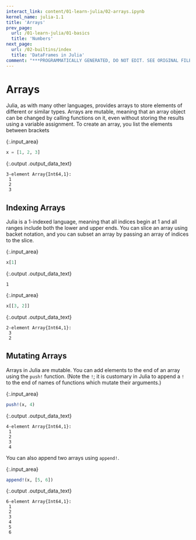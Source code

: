 ```yaml
---
interact_link: content/01-learn-julia/02-arrays.ipynb
kernel_name: julia-1.1
title: 'Arrays'
prev_page:
  url: /01-learn-julia/01-basics
  title: 'Numbers'
next_page:
  url: /02-builtins/index
  title: 'DataFrames in Julia'
comment: "***PROGRAMMATICALLY GENERATED, DO NOT EDIT. SEE ORIGINAL FILES IN /content***"
---
```


# Arrays

Julia, as with many other languages, provides arrays to store elements of different or similar types. Arrays are mutable, meaning that an array object can be changed by calling functions on it, even without storing the results using a variable assignment. To create an array, you list the elements between brackets



{:.input_area}
```julia
x = [1, 2, 3]
```





{:.output .output_data_text}
```
3-element Array{Int64,1}:
 1
 2
 3
```



## Indexing Arrays

Julia is a 1-indexed language, meaning that all indices begin at 1 and all ranges include both the lower and upper ends. You can slice an array using backet notation, and you can subset an array by passing an array of indices to the slice.



{:.input_area}
```julia
x[1]
```





{:.output .output_data_text}
```
1
```





{:.input_area}
```julia
x[[3, 2]]
```





{:.output .output_data_text}
```
2-element Array{Int64,1}:
 3
 2
```



## Mutating Arrays

Arrays in Julia are mutable. You can add elements to the end of an array using the `push!` function. (Note the `!`; it is customary in Julia to append a `!` to the end of names of functions which mutate their arguments.)



{:.input_area}
```julia
push!(x, 4)
```





{:.output .output_data_text}
```
4-element Array{Int64,1}:
 1
 2
 3
 4
```



You can also append two arrays using `append!`.



{:.input_area}
```julia
append!(x, [5, 6])
```





{:.output .output_data_text}
```
6-element Array{Int64,1}:
 1
 2
 3
 4
 5
 6
```


